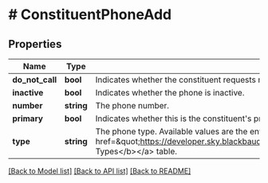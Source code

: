 # # ConstituentPhoneAdd

## Properties

Name | Type | Description | Notes
------------ | ------------- | ------------- | -------------
**do_not_call** | **bool** | Indicates whether the constituent requests not to be contacted at this number. | [optional]
**inactive** | **bool** | Indicates whether the phone is inactive. | [optional]
**number** | **string** | The phone number. |
**primary** | **bool** | Indicates whether this is the constituent&#39;s primary phone number. | [optional]
**type** | **string** | The phone type. Available values are the entries in the &lt;a href&#x3D;\&quot;https://developer.sky.blackbaud.com/docs/services/56b76470069a0509c8f1c5b3/operations/ListPhoneTypes\&quot;&gt;&lt;b&gt;Phone Types&lt;/b&gt;&lt;/a&gt; table. |

[[Back to Model list]](../../README.md#models) [[Back to API list]](../../README.md#endpoints) [[Back to README]](../../README.md)
